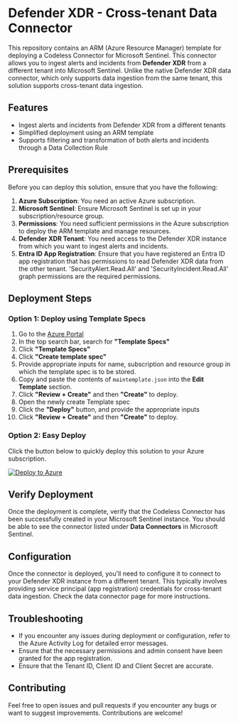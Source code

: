 # Defender XDR - Cross-tenant Data Connector

This repository contains an ARM (Azure Resource Manager) template for deploying a Codeless Connector for Microsoft Sentinel. This connector allows you to ingest alerts and incidents from **Defender XDR** from a different tenant into Microsoft Sentinel. Unlike the native Defender XDR data connector, which only supports data ingestion from the same tenant, this solution supports cross-tenant data ingestion.

## Features
- Ingest alerts and incidents from Defender XDR from a different tenants
- Simplified deployment using an ARM template
- Supports filtering and transformation of both alerts and incidents through a Data Collection Rule

## Prerequisites
Before you can deploy this solution, ensure that you have the following:

1. **Azure Subscription**: You need an active Azure subscription.
2. **Microsoft Sentinel**: Ensure Microsoft Sentinel is set up in your subscription/resource group.
3. **Permissions**: You need sufficient permissions in the Azure subscription to deploy the ARM template and manage resources.
4. **Defender XDR Tenant**: You need access to the Defender XDR instance from which you want to ingest alerts and incidents.
5. **Entra ID App Registration**: Ensure that you have registered an Entra ID app registration that has permissions to read Defender XDR data from the other tenant. 'SecurityAlert.Read.All' and 'SecurityIncident.Read.All' graph permissions are the required permissions.


## Deployment Steps

### Option 1: Deploy using Template Specs

1. Go to the [Azure Portal](https://portal.azure.com/)
2. In the top search bar, search for **"Template Specs"**
3. Click **"Template Specs"**
4. Click **"Create template spec"**
5. Provide appropriate inputs for name, subscription and resource group in which the template spec is to be stored.
6. Copy and paste the contents of `maintemplate.json` into the **Edit Template** section.
7. Click **"Review + Create"** and then **"Create"** to deploy.
8. Open the newly create Template spec
9. Click the **"Deploy"** button, and provide the appropriate inputs
10. Click **"Review + Create"** and then **"Create"** to deploy.


### Option 2: Easy Deploy
Click the button below to quickly deploy this solution to your Azure subscription.

[![Deploy to Azure](https://aka.ms/deploytoazurebutton)](https://portal.azure.com/#create/Microsoft.Template/uri=https://raw.githubusercontent.com/dark-binary/microsoft-sentinel/main/Data%20Connectors/Defender%20XDR%20-%20Cross-tenant/maintemplate.json)


## Verify Deployment
Once the deployment is complete, verify that the Codeless Connector has been successfully created in your Microsoft Sentinel instance. You should be able to see the connector listed under **Data Connectors** in Microsoft Sentinel.

## Configuration
Once the connector is deployed, you'll need to configure it to connect to your Defender XDR instance from a different tenant. This typically involves providing service principal (app registration) credentials for cross-tenant data ingestion. Check the data connector page for more instructions.

## Troubleshooting
- If you encounter any issues during deployment or configuration, refer to the Azure Activity Log for detailed error messages.
- Ensure that the necessary permissions and admin consent have been granted for the app registration.
- Ensure that the Tenant ID, Client ID and Client Secret are accurate.

## Contributing
Feel free to open issues and pull requests if you encounter any bugs or want to suggest improvements. Contributions are welcome!